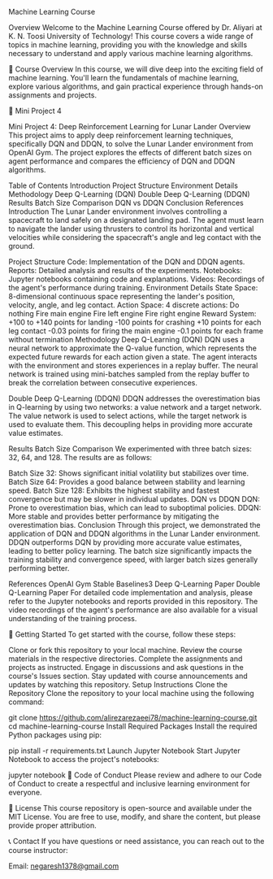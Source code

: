 Machine Learning Course

Overview
Welcome to the Machine Learning Course offered by Dr. Aliyari at K. N. Toosi University of Technology! This course covers a wide range of topics in machine learning, providing you with the knowledge and skills necessary to understand and apply various machine learning algorithms.

📘 Course Overview
In this course, we will dive deep into the exciting field of machine learning. You'll learn the fundamentals of machine learning, explore various algorithms, and gain practical experience through hands-on assignments and projects.


📁 Mini Project 4

Mini Project 4: Deep Reinforcement Learning for Lunar Lander
Overview
This project aims to apply deep reinforcement learning techniques, specifically DQN and DDQN, to solve the Lunar Lander environment from OpenAI Gym. The project explores the effects of different batch sizes on agent performance and compares the efficiency of DQN and DDQN algorithms.



Table of Contents
Introduction
Project Structure
Environment Details
Methodology
Deep Q-Learning (DQN)
Double Deep Q-Learning (DDQN)
Results
Batch Size Comparison
DQN vs DDQN
Conclusion
References
Introduction
The Lunar Lander environment involves controlling a spacecraft to land safely on a designated landing pad. The agent must learn to navigate the lander using thrusters to control its horizontal and vertical velocities while considering the spacecraft's angle and leg contact with the ground.

Project Structure
Code: Implementation of the DQN and DDQN agents.
Reports: Detailed analysis and results of the experiments.
Notebooks: Jupyter notebooks containing code and explanations.
Videos: Recordings of the agent's performance during training.
Environment Details
State Space: 8-dimensional continuous space representing the lander's position, velocity, angle, and leg contact.
Action Space: 4 discrete actions:
Do nothing
Fire main engine
Fire left engine
Fire right engine
Reward System:
+100 to +140 points for landing
-100 points for crashing
+10 points for each leg contact
-0.03 points for firing the main engine
-0.1 points for each frame without termination
Methodology
Deep Q-Learning (DQN)
DQN uses a neural network to approximate the Q-value function, which represents the expected future rewards for each action given a state. The agent interacts with the environment and stores experiences in a replay buffer. The neural network is trained using mini-batches sampled from the replay buffer to break the correlation between consecutive experiences.

Double Deep Q-Learning (DDQN)
DDQN addresses the overestimation bias in Q-learning by using two networks: a value network and a target network. The value network is used to select actions, while the target network is used to evaluate them. This decoupling helps in providing more accurate value estimates.

Results
Batch Size Comparison
We experimented with three batch sizes: 32, 64, and 128. The results are as follows:

Batch Size 32: Shows significant initial volatility but stabilizes over time.
Batch Size 64: Provides a good balance between stability and learning speed.
Batch Size 128: Exhibits the highest stability and fastest convergence but may be slower in individual updates.
DQN vs DDQN
DQN: Prone to overestimation bias, which can lead to suboptimal policies.
DDQN: More stable and provides better performance by mitigating the overestimation bias.
Conclusion
Through this project, we demonstrated the application of DQN and DDQN algorithms in the Lunar Lander environment. DDQN outperforms DQN by providing more accurate value estimates, leading to better policy learning. The batch size significantly impacts the training stability and convergence speed, with larger batch sizes generally performing better.

References
OpenAI Gym
Stable Baselines3
Deep Q-Learning Paper
Double Q-Learning Paper
For detailed code implementation and analysis, please refer to the Jupyter notebooks and reports provided in this repository. The video recordings of the agent's performance are also available for a visual understanding of the training process.


🚩 Getting Started
To get started with the course, follow these steps:

Clone or fork this repository to your local machine.
Review the course materials in the respective directories.
Complete the assignments and projects as instructed.
Engage in discussions and ask questions in the course's Issues section.
Stay updated with course announcements and updates by watching this repository.
Setup Instructions
Clone the Repository
Clone the repository to your local machine using the following command:

git clone https://github.com/alirezarezaeei78/machine-learning-course.git
cd machine-learning-course
Install Required Packages
Install the required Python packages using pip:

pip install -r requirements.txt
Launch Jupyter Notebook
Start Jupyter Notebook to access the project's notebooks:

jupyter notebook
📜 Code of Conduct Please review and adhere to our Code of Conduct to create a respectful and inclusive learning environment for everyone.

📄 License This course repository is open-source and available under the MIT License. You are free to use, modify, and share the content, but please provide proper attribution.

📞 Contact If you have questions or need assistance, you can reach out to the course instructor:

Email: negaresh1378@gmail.com

